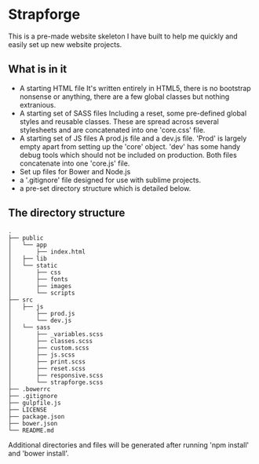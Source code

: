 # Strapforge

This is a pre-made website skeleton I have built to help me quickly and easily set up new website projects.

## What is in it

- A starting HTML file
  It's written entirely in HTML5, there is no bootstrap nonsense or anything,
  there are a few global classes but nothing extranious.
- A starting set of SASS files
  Including a reset, some pre-defined global styles and reusable classes. These are spread across several
  stylesheets and are concatenated into one 'core.css' file.
- A starting set of JS files
  A prod.js file and a dev.js file. 'Prod' is largely empty apart from setting up the 'core' object.
  'dev' has some handy debug tools which should not be included on production.
  Both files concatenate into one 'core.js' file.
- Set up files for Bower and Node.js
- a '.gitignore' file designed for use with sublime projects.
- a pre-set directory structure which is detailed below.

## The directory structure

    .
    ├── public
    │   └── app
    │       ├── index.html
    │   ├── lib
    │   └── static
    │       ├── css
    │       ├── fonts
    │       ├── images
    │       └── scripts
    ├── src
    │   ├── js
    │       ├── prod.js
    │       └── dev.js
    │   └── sass
    │       ├── _variables.scss
    │       ├── classes.scss
    │       ├── custom.scss
    │       ├── js.scss
    │       ├── print.scss
    │       ├── reset.scss
    │       ├── responsive.scss
    │       └── strapforge.scss
    ├── .bowerrc
    ├── .gitignore
    ├── gulpfile.js
    ├── LICENSE
    ├── package.json
    ├── bower.json
    └── README.md

  Additional directories and files will be generated after running 'npm install' and 'bower install'.
